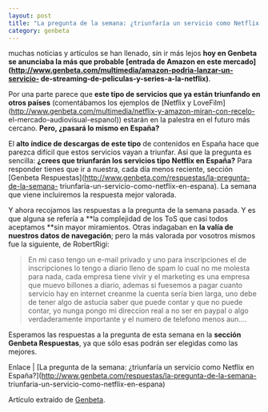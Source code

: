 ```yaml
---
layout: post
title: "La pregunta de la semana: ¿triunfaría un servicio como Netflix en España?"
category: genbeta
---
```




muchas noticias y artículos se han llenado, sin ir más lejos **hoy en Genbeta
se anunciaba la más que probable [entrada de Amazon en este
mercado](http://www.genbeta.com/multimedia/amazon-podria-lanzar-un-servicio-
de-streaming-de-peliculas-y-series-a-la-netflix)**.

Por una parte parece que **este tipo de servicios que ya están triunfando en
otros países** (comentábamos los ejemplos de [Netflix y
LoveFilm](http://www.genbeta.com/multimedia/netflix-y-amazon-miran-con-recelo-
el-mercado-audiovisual-espanol)) estarán en la palestra en el futuro más
cercano. **Pero, ¿pasará lo mismo en España?**

El **alto índice de descargas de este tipo** de contenidos en España hace que
parezca difícil que estos servicios vayan a triunfar. Así que la pregunta es
sencilla: **¿crees que triunfarán los servicios tipo Netflix en España?** Para
responder tienes que ir a nuestra, cada día menos reciente, sección [Genbeta
Respuestas](http://www.genbeta.com/respuestas/la-pregunta-de-la-semana-
triunfaria-un-servicio-como-netflix-en-espana). La semana que viene
incluiremos la respuesta mejor valorada.  
  
Y ahora recojamos las respuestas a la pregunta de la semana pasada. Y es que
alguna se refería a **la complejidad de los ToS que casi todos aceptamos **sin
mayor miramientos. Otras indagaban en **la valía de nuestros datos de
navegación**; pero la más valorada por vosotros mismos fue la siguiente, de
RobertRigi:  

> En mi caso tengo un e-mail privado y uno para inscripciones el de
inscripciones lo tengo a diario lleno de spam lo cual no me molesta para nada,
cada empresa tiene vivir y el marketing es una empresa que muevo billones a
diario, ademas si fuesemos a pagar cuanto servicio hay en internet creanme la
cuenta sería bien larga, uno debe de tener algo de astucia saber que puede
contar y que no puede contar, yo nunga pongo mi direccion real a no ser en
paypal o algo verdaderamente importante y el numero de telefono menos aun….

Esperamos las respuestas a la pregunta de esta semana en la **sección Genbeta
Respuestas**, ya que sólo esas podrán ser elegidas como las mejores.

Enlace | [La pregunta de la semana: ¿triunfaría un servicio como Netflix en
España?](http://www.genbeta.com/respuestas/la-pregunta-de-la-semana-
triunfaria-un-servicio-como-netflix-en-espana)

Artículo extraído de [Genbeta](http://www.genbeta.com).